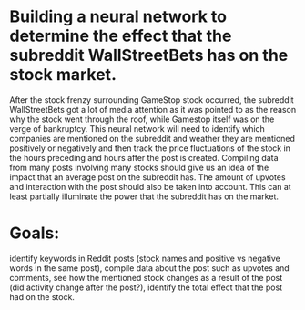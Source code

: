 # Building a neural network to determine the effect that the subreddit WallStreetBets has on the stock market.


After the stock frenzy surrounding GameStop stock occurred, the subreddit WallStreetBets got a lot of media attention as it was pointed to as the reason why the stock went through the roof, while Gamestop itself was on the verge of bankruptcy. 
This neural network will need to identify which companies are mentioned on the subreddit and weather they are mentioned positively or negatively and then track the price fluctuations of the stock in the hours preceding and hours after the post is created. Compiling data from many posts involving many stocks should give us an idea of the impact that an average post on the subreddit has. The amount of upvotes and interaction with the post should also be taken into account. This can at least partially illuminate the power that the subreddit has on the market.

# Goals: 
identify keywords in Reddit posts (stock names and positive vs negative words in the same post), compile data about the post such as upvotes and comments, see how the mentioned stock changes as a result of the post (did activity change after the post?), identify the total effect that the post had on the stock.


